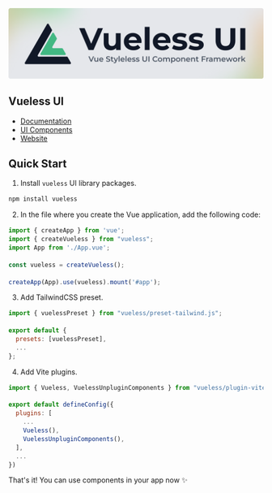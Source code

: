![logo.png](public/images/vueless-logo-git.png)

## Vueless UI

* [Documentation](https://docs.vueless.com/)
* [UI Components](https://ui.vueless.com/)
* [Website](http://vueless.com/)

## Quick Start

1. Install `vueless` UI library packages.

```bash
npm install vueless
```


2. In the file where you create the Vue application, add the following code:
```javascript
import { createApp } from 'vue';
import { createVueless } from "vueless";
import App from './App.vue';

const vueless = createVueless();

createApp(App).use(vueless).mount('#app');
```

3. Add TailwindCSS preset.

```javascript
import { vuelessPreset } from "vueless/preset-tailwind.js";

export default {
  presets: [vuelessPreset],
  ...
};
```

4. Add Vite plugins.

```javascript
import { Vueless, VuelessUnpluginComponents } from "vueless/plugin-vite";

export default defineConfig({
  plugins: [
    ...
    Vueless(),
    VuelessUnpluginComponents(),
  ],
  ...
})
```

That's it! You can use components in your app now ✨



